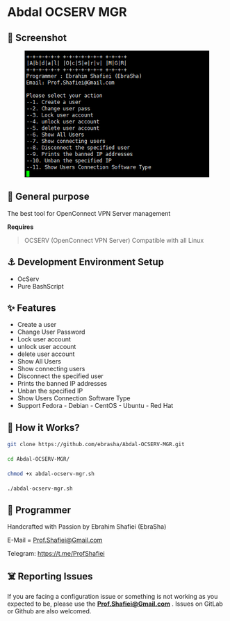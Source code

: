 # Abdal OCSERV MGR
## 👀 Screenshot
<p align="center"><img src="Screenshot.png?raw=true"></p>

 ## 💎 General purpose

The best tool for OpenConnect VPN Server management


**Requires**
> OCSERV (OpenConnect VPN Server)
> Compatible with all Linux
>
## ⚓ Development Environment Setup
- OcServ
- Pure BashScript

## ✨ Features

- Create a user
- Change User Password 
- Lock user account
- unlock user account
- delete user account
- Show All Users
- Show connecting users
- Disconnect the specified user
- Prints the banned IP addresses
- Unban the specified IP
- Show Users Connection Software Type
- Support Fedora - Debian - CentOS - Ubuntu - Red Hat

## 📝️ How it Works?
```bash
git clone https://github.com/ebrasha/Abdal-OCSERV-MGR.git

cd Abdal-OCSERV-MGR/

chmod +x abdal-ocserv-mgr.sh
    
./abdal-ocserv-mgr.sh
```

## 🤵 Programmer
Handcrafted with Passion by Ebrahim Shafiei (EbraSha)

E-Mail = Prof.Shafiei@Gmail.com

Telegram: https://t.me/ProfShafiei



## ☠️ Reporting Issues

If you are facing a configuration issue or something is not working as you expected to be, please use the **Prof.Shafiei@Gmail.com** . Issues on GitLab  or Github are also welcomed.


